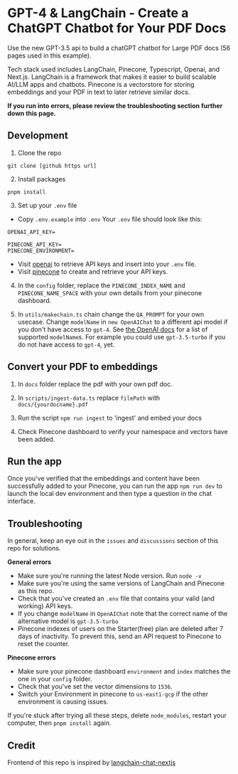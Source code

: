 # GPT-4 & LangChain - Create a ChatGPT Chatbot for Your PDF Docs

Use the new GPT-3.5 api to build a chatGPT chatbot for Large PDF docs (56 pages used in this example).

Tech stack used includes LangChain, Pinecone, Typescript, Openai, and Next.js. LangChain is a framework that makes it easier to build scalable AI/LLM apps and chatbots. Pinecone is a vectorstore for storing embeddings and your PDF in text to later retrieve similar docs.


**If you run into errors, please review the troubleshooting section further down this page.**

## Development

1. Clone the repo

```
git clone [github https url]
```

2. Install packages

```
pnpm install
```

3. Set up your `.env` file

- Copy `.env.example` into `.env`
  Your `.env` file should look like this:

```
OPENAI_API_KEY=

PINECONE_API_KEY=
PINECONE_ENVIRONMENT=

```

- Visit [openai](https://help.openai.com/en/articles/4936850-where-do-i-find-my-secret-api-key) to retrieve API keys and insert into your `.env` file.
- Visit [pinecone](https://pinecone.io/) to create and retrieve your API keys.

4. In the `config` folder, replace the `PINECONE_INDEX_NAME` and `PINECONE_NAME_SPACE` with your own details from your pinecone dashboard.

5. In `utils/makechain.ts` chain change the `QA_PROMPT` for your own usecase. Change `modelName` in `new OpenAIChat` to a different api model if you don't have access to `gpt-4`. See [the OpenAI docs](https://platform.openai.com/docs/models/model-endpoint-compatibility) for a list of supported `modelName`s. For example you could use `gpt-3.5-turbo` if you do not have access to `gpt-4`, yet.

## Convert your PDF to embeddings

1. In `docs` folder replace the pdf with your own pdf doc.

2. In `scripts/ingest-data.ts` replace `filePath` with `docs/{yourdocname}.pdf`

3. Run the script `npm run ingest` to 'ingest' and embed your docs

4. Check Pinecone dashboard to verify your namespace and vectors have been added.

## Run the app

Once you've verified that the embeddings and content have been successfully added to your Pinecone, you can run the app `npm run dev` to launch the local dev environment and then type a question in the chat interface.

## Troubleshooting

In general, keep an eye out in the `issues` and `discussions` section of this repo for solutions.

**General errors**

- Make sure you're running the latest Node version. Run `node -v`
- Make sure you're using the same versions of LangChain and Pinecone as this repo.
- Check that you've created an `.env` file that contains your valid (and working) API keys.
- If you change `modelName` in `OpenAIChat` note that the correct name of the alternative model is `gpt-3.5-turbo`
- Pinecone indexes of users on the Starter(free) plan are deleted after 7 days of inactivity. To prevent this, send an API request to Pinecone to reset the counter.

**Pinecone errors**

- Make sure your pinecone dashboard `environment` and `index` matches the one in your `config` folder.
- Check that you've set the vector dimensions to `1536`.
- Switch your Environment in pinecone to `us-east1-gcp` if the other environment is causing issues.

If you're stuck after trying all these steps, delete `node_modules`, restart your computer, then `pnpm install` again.

## Credit

Frontend of this repo is inspired by [langchain-chat-nextjs](https://github.com/zahidkhawaja/langchain-chat-nextjs)

